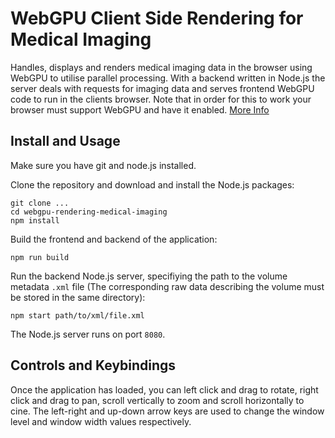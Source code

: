 # WebGPU Client Side Rendering for Medical Imaging

Handles, displays and renders medical imaging data in the browser using WebGPU to utilise parallel processing. With a backend written in Node.js the server deals with requests for imaging data and serves frontend WebGPU code to run in the clients browser. Note that in order for this to work your browser must support WebGPU and have it enabled. [More Info](https://github.com/gpuweb/gpuweb/wiki/Implementation-Status)

## Install and Usage
Make sure you have git and node.js installed.

Clone the repository and download and install the Node.js packages:
```
git clone ...
cd webgpu-rendering-medical-imaging
npm install
```
Build the frontend and backend of the application:
```
npm run build
```
Run the backend Node.js server, specifiying the path to the volume metadata `.xml` file (The corresponding raw data describing the volume must be stored in the same directory):
```
npm start path/to/xml/file.xml
```
The Node.js server runs on port `8080`.

## Controls and Keybindings
Once the application has loaded, you can left click and drag to rotate, right click and drag to pan, scroll vertically to 
zoom and scroll horizontally to cine. The left-right and up-down arrow keys are used to change the window level and window 
width values respectively.
